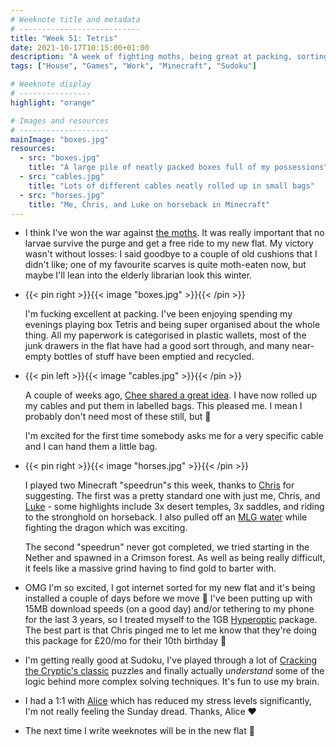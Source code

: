 ```yaml
---
# Weeknote title and metadata
# ---------------------------
title: "Week 51: Tetris"
date: 2021-10-17T10:15:00+01:00
description: "A week of fighting moths, being great at packing, sorting cables, lots of Minecraft, being super excited for good internet, and some reduced stress levels."
tags: ["House", "Games", "Work", "Minecraft", "Sudoku"]

# Weeknote display
# ----------------
highlight: "orange"

# Images and resources
# --------------------
mainImage: "boxes.jpg"
resources:
  - src: "boxes.jpg"
    title: "A large pile of neatly packed boxes full of my possessions"
  - src: "cables.jpg"
    title: "Lots of different cables neatly rolled up in small bags"
  - src: "horses.jpg"
    title: "Me, Chris, and Luke on horseback in Minecraft"
---
```


  * I think I've won the war against [the moths](/weeknotes/50/). It was really important that no larvae survive the purge and get a free ride to my new flat. My victory wasn't without losses: I said goodbye to a couple of old cushions that I didn't like; one of my favourite scarves is quite moth-eaten now, but maybe I'll lean into the elderly librarian look this winter.

  * {{< pin right >}}{{< image "boxes.jpg" >}}{{< /pin >}}
  
    I'm fucking excellent at packing. I've been enjoying spending my evenings playing box Tetris and being super organised about the whole thing. All my paperwork is categorised in plastic wallets, most of the junk drawers in the flat have had a good sort through, and many near-empty bottles of stuff have been emptied and recycled.

  * {{< pin left >}}{{< image "cables.jpg" >}}{{< /pin >}}
  
    A couple of weeks ago, [Chee shared a great idea](https://chee.snoot.club/2021/09/26/sunday-26th-september-2021/). I have now rolled up my cables and put them in labelled bags. This pleased me. I mean I probably don't need most of these still, but :shrug:

    I'm excited for the first time somebody asks me for a very specific cable and I can hand them a little bag.
  
  * {{< pin right >}}{{< image "horses.jpg" >}}{{< /pin >}}
  
    I played two Minecraft "speedrun"s this week, thanks to [Chris](https://twitter.com/mowjj) for suggesting. The first was a pretty standard one with just me, Chris, and [Luke](https://twitter.com/lucas42) - some highlights include 3x desert temples, 3x saddles, and riding to the stronghold on horseback. I also pulled off an [MLG water](https://www.urbandictionary.com/define.php?term=MLG%20Water%20Bucket) while fighting the dragon which was exciting.
    
    The second "speedrun" never got completed, we tried starting in the Nether and spawned in a Crimson forest. As well as being really difficult, it feels like a massive grind having to find gold to barter with.

  * OMG I'm so excited, I got internet sorted for my new flat and it's being installed a couple of days before we move :tada: I've been putting up with 15MB download speeds (on a good day) and/or tethering to my phone for the last 3 years, so I treated myself to the 1GB [Hyperoptic](https://www.hyperoptic.com/) package. The best part is that Chris pinged me to let me know that they're doing this package for £20/mo for their 10th birthday :eyes:

  * I'm getting really good at Sudoku, I've played through a lot of [Cracking the Cryptic's classic](https://apps.apple.com/us/app/classic-sudoku/id1488838275) puzzles and finally actually _understand_ some of the logic behind more complex solving techniques. It's fun to use my brain.

  * I had a 1:1 with [Alice](https://alicebartlett.co.uk/) which has reduced my stress levels significantly, I'm not really feeling the Sunday dread. Thanks, Alice :heart:

  * The next time I write weeknotes will be in the new flat 🙂